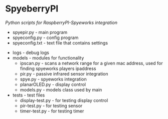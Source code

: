 # SpyeberryPI

*Python scripts for RaspberryPI-Spyeworks integration*

- spyepir.py - main program
- spyeconfig.py - config program
- spyeconfig.txt - text file that contains settings
+ logs - debug logs
+ models - modules for functionality
    - ipscan.py - scans a network range for a given mac address, used for finding spyeworks players ipaddress
    - pir.py - passive infrared sensor integration
    - spye.py - spyeworks integration
    - planarOLED.py - display control
    - models.py - models class used by main
+ tests - test files
    - display-test.py - for testing display control
    - pir-test.py - for testing sensor
    - timer-test.py - for testing timer